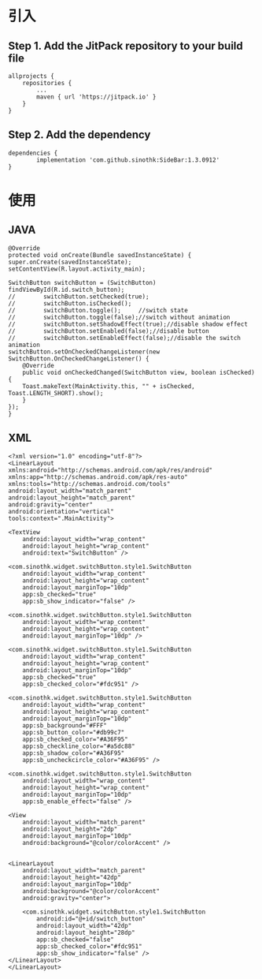 # 引入
## Step 1. Add the JitPack repository to your build file

	allprojects {
		repositories {
			...
			maven { url 'https://jitpack.io' }
		}
	}
  
## Step 2. Add the dependency

	dependencies {
	        implementation 'com.github.sinothk:SideBar:1.3.0912'
	}


# 使用
## JAVA

    @Override
    protected void onCreate(Bundle savedInstanceState) {
	super.onCreate(savedInstanceState);
	setContentView(R.layout.activity_main);

	SwitchButton switchButton = (SwitchButton) findViewById(R.id.switch_button);
	//        switchButton.setChecked(true);
	//        switchButton.isChecked();
	//        switchButton.toggle();     //switch state
	//        switchButton.toggle(false);//switch without animation
	//        switchButton.setShadowEffect(true);//disable shadow effect
	//        switchButton.setEnabled(false);//disable button
	//        switchButton.setEnableEffect(false);//disable the switch animation
	switchButton.setOnCheckedChangeListener(new SwitchButton.OnCheckedChangeListener() {
	    @Override
	    public void onCheckedChanged(SwitchButton view, boolean isChecked) {
		Toast.makeText(MainActivity.this, "" + isChecked, Toast.LENGTH_SHORT).show();
	    }
	});
    }

## XML

    <?xml version="1.0" encoding="utf-8"?>
    <LinearLayout xmlns:android="http://schemas.android.com/apk/res/android"
    xmlns:app="http://schemas.android.com/apk/res-auto"
    xmlns:tools="http://schemas.android.com/tools"
    android:layout_width="match_parent"
    android:layout_height="match_parent"
    android:gravity="center"
    android:orientation="vertical"
    tools:context=".MainActivity">

    <TextView
        android:layout_width="wrap_content"
        android:layout_height="wrap_content"
        android:text="SwitchButton" />

    <com.sinothk.widget.switchButton.style1.SwitchButton
        android:layout_width="wrap_content"
        android:layout_height="wrap_content"
        android:layout_marginTop="10dp"
        app:sb_checked="true"
        app:sb_show_indicator="false" />

    <com.sinothk.widget.switchButton.style1.SwitchButton
        android:layout_width="wrap_content"
        android:layout_height="wrap_content"
        android:layout_marginTop="10dp" />

    <com.sinothk.widget.switchButton.style1.SwitchButton
        android:layout_width="wrap_content"
        android:layout_height="wrap_content"
        android:layout_marginTop="10dp"
        app:sb_checked="true"
        app:sb_checked_color="#fdc951" />

    <com.sinothk.widget.switchButton.style1.SwitchButton
        android:layout_width="wrap_content"
        android:layout_height="wrap_content"
        android:layout_marginTop="10dp"
        app:sb_background="#FFF"
        app:sb_button_color="#db99c7"
        app:sb_checked_color="#A36F95"
        app:sb_checkline_color="#a5dc88"
        app:sb_shadow_color="#A36F95"
        app:sb_uncheckcircle_color="#A36F95" />

    <com.sinothk.widget.switchButton.style1.SwitchButton
        android:layout_width="wrap_content"
        android:layout_height="wrap_content"
        android:layout_marginTop="10dp"
        app:sb_enable_effect="false" />

    <View
        android:layout_width="match_parent"
        android:layout_height="2dp"
        android:layout_marginTop="10dp"
        android:background="@color/colorAccent" />


    <LinearLayout
        android:layout_width="match_parent"
        android:layout_height="42dp"
        android:layout_marginTop="10dp"
        android:background="@color/colorAccent"
        android:gravity="center">

        <com.sinothk.widget.switchButton.style1.SwitchButton
            android:id="@+id/switch_button"
            android:layout_width="42dp"
            android:layout_height="28dp"
            app:sb_checked="false"
            app:sb_checked_color="#fdc951"
            app:sb_show_indicator="false" />
    </LinearLayout>
    </LinearLayout>

